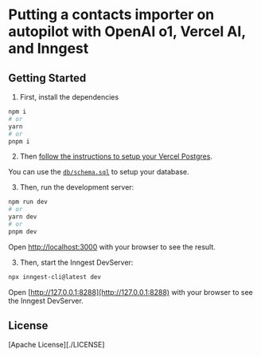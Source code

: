 # Putting a contacts importer on autopilot with OpenAI o1, Vercel AI, and Inngest

## Getting Started

1. First, install the dependencies

```bash
npm i
# or
yarn
# or
pnpm i
```

2. Then [follow the instructions to setup your Vercel Postgres](https://vercel.com/docs/storage/vercel-postgres/quickstart#prerequisites).

You can use the [`db/schema.sql`](db/schema.sql) to setup your database.

3. Then, run the development server:

```bash
npm run dev
# or
yarn dev
# or
pnpm dev
```

Open [http://localhost:3000](http://localhost:3000) with your browser to see the result.

3. Then, start the Inngest DevServer:

```bash
npx inngest-cli@latest dev
```

Open [http://127.0.0.1:8288](http://127.0.0.1:8288) with your browser to see the Inngest DevServer.

## License

[Apache License][./LICENSE]
